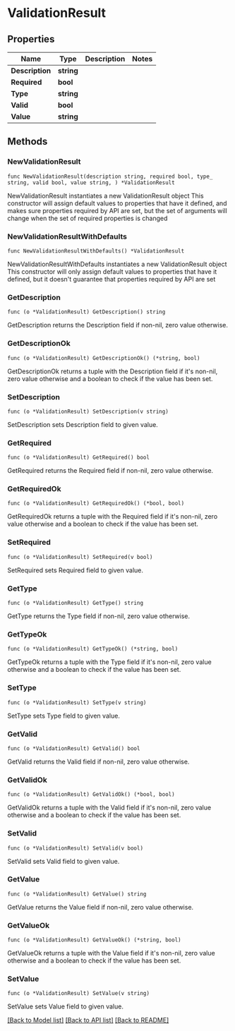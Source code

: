 # ValidationResult

## Properties

Name | Type | Description | Notes
------------ | ------------- | ------------- | -------------
**Description** | **string** |  | 
**Required** | **bool** |  | 
**Type** | **string** |  | 
**Valid** | **bool** |  | 
**Value** | **string** |  | 

## Methods

### NewValidationResult

`func NewValidationResult(description string, required bool, type_ string, valid bool, value string, ) *ValidationResult`

NewValidationResult instantiates a new ValidationResult object
This constructor will assign default values to properties that have it defined,
and makes sure properties required by API are set, but the set of arguments
will change when the set of required properties is changed

### NewValidationResultWithDefaults

`func NewValidationResultWithDefaults() *ValidationResult`

NewValidationResultWithDefaults instantiates a new ValidationResult object
This constructor will only assign default values to properties that have it defined,
but it doesn't guarantee that properties required by API are set

### GetDescription

`func (o *ValidationResult) GetDescription() string`

GetDescription returns the Description field if non-nil, zero value otherwise.

### GetDescriptionOk

`func (o *ValidationResult) GetDescriptionOk() (*string, bool)`

GetDescriptionOk returns a tuple with the Description field if it's non-nil, zero value otherwise
and a boolean to check if the value has been set.

### SetDescription

`func (o *ValidationResult) SetDescription(v string)`

SetDescription sets Description field to given value.


### GetRequired

`func (o *ValidationResult) GetRequired() bool`

GetRequired returns the Required field if non-nil, zero value otherwise.

### GetRequiredOk

`func (o *ValidationResult) GetRequiredOk() (*bool, bool)`

GetRequiredOk returns a tuple with the Required field if it's non-nil, zero value otherwise
and a boolean to check if the value has been set.

### SetRequired

`func (o *ValidationResult) SetRequired(v bool)`

SetRequired sets Required field to given value.


### GetType

`func (o *ValidationResult) GetType() string`

GetType returns the Type field if non-nil, zero value otherwise.

### GetTypeOk

`func (o *ValidationResult) GetTypeOk() (*string, bool)`

GetTypeOk returns a tuple with the Type field if it's non-nil, zero value otherwise
and a boolean to check if the value has been set.

### SetType

`func (o *ValidationResult) SetType(v string)`

SetType sets Type field to given value.


### GetValid

`func (o *ValidationResult) GetValid() bool`

GetValid returns the Valid field if non-nil, zero value otherwise.

### GetValidOk

`func (o *ValidationResult) GetValidOk() (*bool, bool)`

GetValidOk returns a tuple with the Valid field if it's non-nil, zero value otherwise
and a boolean to check if the value has been set.

### SetValid

`func (o *ValidationResult) SetValid(v bool)`

SetValid sets Valid field to given value.


### GetValue

`func (o *ValidationResult) GetValue() string`

GetValue returns the Value field if non-nil, zero value otherwise.

### GetValueOk

`func (o *ValidationResult) GetValueOk() (*string, bool)`

GetValueOk returns a tuple with the Value field if it's non-nil, zero value otherwise
and a boolean to check if the value has been set.

### SetValue

`func (o *ValidationResult) SetValue(v string)`

SetValue sets Value field to given value.



[[Back to Model list]](../README.md#documentation-for-models) [[Back to API list]](../README.md#documentation-for-api-endpoints) [[Back to README]](../README.md)


